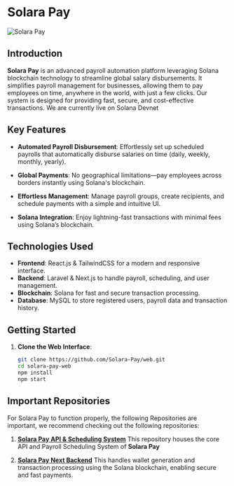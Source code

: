 # Solara Pay

![Solara Pay](https://pbs.twimg.com/profile_images/1842198737097048064/z-70200B_400x400.jpg)

## Introduction

**Solara Pay** is an advanced payroll automation platform leveraging Solana blockchain technology to streamline global salary disbursements. It simplifies payroll management for businesses, allowing them to pay employees on time, anywhere in the world, with just a few clicks. Our system is designed for providing fast, secure, and cost-effective transactions.
We are currently live on Solana Devnet

## Key Features

- **Automated Payroll Disbursement**: Effortlessly set up scheduled payrolls that automatically disburse salaries on time (daily, weekly, monthly, yearly).

- **Global Payments**: No geographical limitations—pay employees across borders instantly using Solana's blockchain.

- **Effortless Management**: Manage payroll groups, create recipients, and schedule payments with a simple and intuitive UI.

<!-- - **Real-Time Payment Tracking**: Monitor all disbursements in real time with instant payment notifications (IPN). -->

- **Solana Integration**: Enjoy lightning-fast transactions with minimal fees using Solana’s blockchain.

## Technologies Used

- **Frontend**: React.js & TailwindCSS for a modern and responsive interface.
- **Backend**: Laravel & Next.js to handle payroll, scheduling, and user management.
- **Blockchain**: Solana for fast and secure transaction processing.
- **Database**: MySQL to store registered users, payroll data and transaction history.

## Getting Started

1. **Clone the Web Interface**:

   ```bash
   git clone https://github.com/Solara-Pay/web.git
   cd solara-pay-web
   npm install
   npm start

## Important Repositories
For Solara Pay to function properly, the following Repositories are important, we recommend checking out the following repositories:

1. **[Solara Pay API & Scheduling System](https://github.com/Solara-Pay/api-backend)**
 This repository houses the core API and Payroll Scheduling System of **Solara Pay**

2. **[Solara Pay Next Backend](https://github.com/Solara-Pay/next-backend)**
   This handles wallet generation and transaction processing using the Solana blockchain, enabling secure and fast payments.
